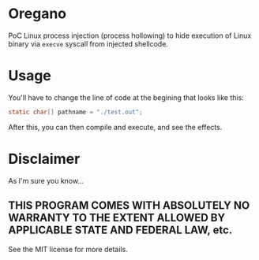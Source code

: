 # Oregano

PoC Linux process injection (process hollowing) to hide execution
of Linux binary via `execve` syscall from injected shellcode.

# Usage

You'll have to change the line of code at the begining that looks
like this:

```c
static char[] pathname = "./test.out";
```

After this, you can then compile and execute, and see the effects.

# Disclaimer

As I'm sure you know...

THIS PROGRAM COMES WITH ABSOLUTELY NO WARRANTY TO THE EXTENT ALLOWED BY APPLICABLE STATE AND FEDERAL LAW, etc.
---

See the MIT license for more details.
